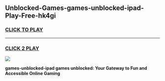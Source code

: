 
## Unblocked-Games-games-unblocked-ipad-Play-Free-hk4gi
<h3>
<a href="https://premium76.site?title=games-unblocked-ipad&ref=23A">CLICK TO PLAY</a></h3>
<hr>

<h3>
<a href="https://premium76.site?title=games-unblocked-ipad&ref=23A">CLICK 2 PLAY</a>
  
</h3>

<a href="https://premium76.site?title=games-unblocked-ipad&ref=23A"><img src="https://clearcache.store/games.png"></a>


**games-unblocked-ipad games unblocked: Your Gateway to Fun and Accessible Online Gaming**
